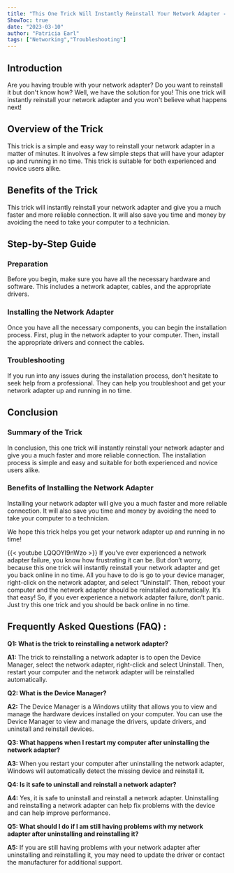 ```yaml
---
title: "This One Trick Will Instantly Reinstall Your Network Adapter - You Won't Believe What Happens Next!"
ShowToc: true 
date: "2023-03-10"
author: "Patricia Earl" 
tags: ["Networking","Troubleshooting"]
---
```

## Introduction 
Are you having trouble with your network adapter? Do you want to reinstall it but don't know how? Well, we have the solution for you! This one trick will instantly reinstall your network adapter and you won't believe what happens next! 

## Overview of the Trick
This trick is a simple and easy way to reinstall your network adapter in a matter of minutes. It involves a few simple steps that will have your adapter up and running in no time. This trick is suitable for both experienced and novice users alike. 

## Benefits of the Trick
This trick will instantly reinstall your network adapter and give you a much faster and more reliable connection. It will also save you time and money by avoiding the need to take your computer to a technician. 

## Step-by-Step Guide

### Preparation
Before you begin, make sure you have all the necessary hardware and software. This includes a network adapter, cables, and the appropriate drivers. 

### Installing the Network Adapter
Once you have all the necessary components, you can begin the installation process. First, plug in the network adapter to your computer. Then, install the appropriate drivers and connect the cables. 

### Troubleshooting
If you run into any issues during the installation process, don't hesitate to seek help from a professional. They can help you troubleshoot and get your network adapter up and running in no time. 

## Conclusion

### Summary of the Trick
In conclusion, this one trick will instantly reinstall your network adapter and give you a much faster and more reliable connection. The installation process is simple and easy and suitable for both experienced and novice users alike. 

### Benefits of Installing the Network Adapter
Installing your network adapter will give you a much faster and more reliable connection. It will also save you time and money by avoiding the need to take your computer to a technician. 

We hope this trick helps you get your network adapter up and running in no time!

{{< youtube LQQOYI9nWzo >}} 
If you’ve ever experienced a network adapter failure, you know how frustrating it can be. But don’t worry, because this one trick will instantly reinstall your network adapter and get you back online in no time. All you have to do is go to your device manager, right-click on the network adapter, and select “Uninstall”. Then, reboot your computer and the network adapter should be reinstalled automatically. It’s that easy! So, if you ever experience a network adapter failure, don’t panic. Just try this one trick and you should be back online in no time.

## Frequently Asked Questions (FAQ) :
**Q1: What is the trick to reinstalling a network adapter?**

**A1:** The trick to reinstalling a network adapter is to open the Device Manager, select the network adapter, right-click and select Uninstall. Then, restart your computer and the network adapter will be reinstalled automatically.

**Q2: What is the Device Manager?**

**A2:** The Device Manager is a Windows utility that allows you to view and manage the hardware devices installed on your computer. You can use the Device Manager to view and manage the drivers, update drivers, and uninstall and reinstall devices.

**Q3: What happens when I restart my computer after uninstalling the network adapter?**

**A3:** When you restart your computer after uninstalling the network adapter, Windows will automatically detect the missing device and reinstall it.

**Q4: Is it safe to uninstall and reinstall a network adapter?**

**A4:** Yes, it is safe to uninstall and reinstall a network adapter. Uninstalling and reinstalling a network adapter can help fix problems with the device and can help improve performance. 

**Q5: What should I do if I am still having problems with my network adapter after uninstalling and reinstalling it?**

**A5:** If you are still having problems with your network adapter after uninstalling and reinstalling it, you may need to update the driver or contact the manufacturer for additional support.





